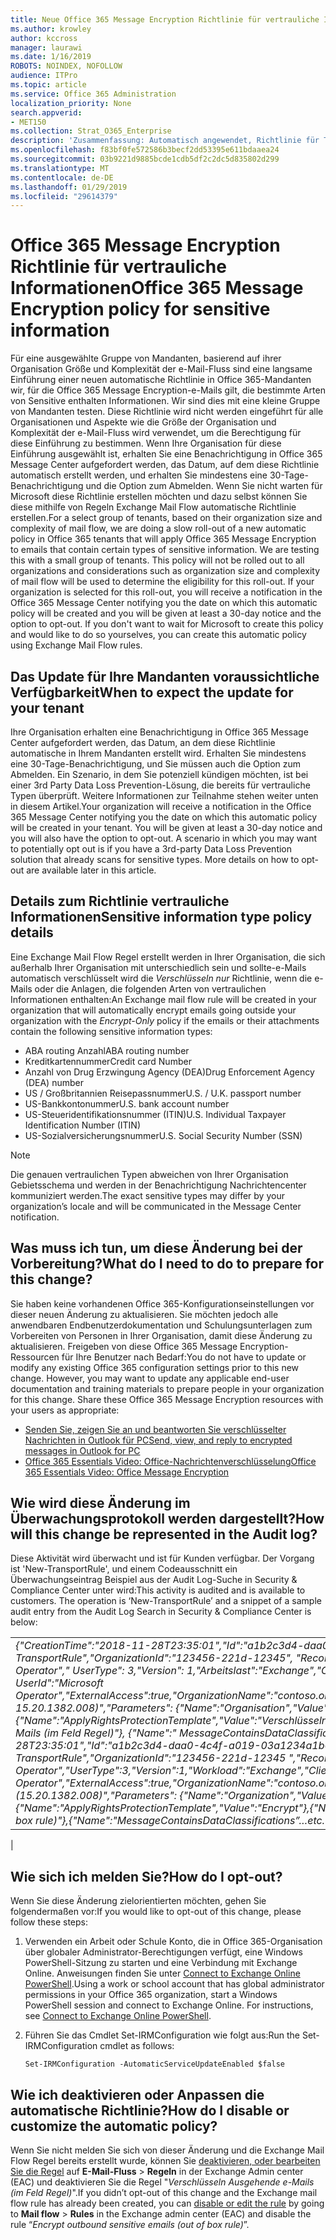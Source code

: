 ```yaml
---
title: Neue Office 365 Message Encryption Richtlinie für vertrauliche Informationen
ms.author: krowley
author: kccross
manager: laurawi
ms.date: 1/16/2019
ROBOTS: NOINDEX, NOFOLLOW
audience: ITPro
ms.topic: article
ms.service: Office 365 Administration
localization_priority: None
search.appverid:
- MET150
ms.collection: Strat_O365_Enterprise
description: 'Zusammenfassung: Automatisch angewendet, Richtlinie für Typen vertraulicher Informationen für alle Mandanten Einführung Office 365 Message Encryption.'
ms.openlocfilehash: f83bf0fe572586b3becf2dd53395e611bdaaea24
ms.sourcegitcommit: 03b9221d9885bcde1cdb5df2c2dc5d835802d299
ms.translationtype: MT
ms.contentlocale: de-DE
ms.lasthandoff: 01/29/2019
ms.locfileid: "29614379"
---
```

# <a name="office-365-message-encryption-policy-for-sensitive-information"></a><span data-ttu-id="0d739-103">Office 365 Message Encryption Richtlinie für vertrauliche Informationen</span><span class="sxs-lookup"><span data-stu-id="0d739-103">Office 365 Message Encryption policy for sensitive information</span></span>

<span data-ttu-id="0d739-p101">Für eine ausgewählte Gruppe von Mandanten, basierend auf ihrer Organisation Größe und Komplexität der e-Mail-Fluss sind eine langsame Einführung einer neuen automatische Richtlinie in Office 365-Mandanten wir, für die Office 365 Message Encryption-e-Mails gilt, die bestimmte Arten von Sensitive enthalten Informationen. Wir sind dies mit eine kleine Gruppe von Mandanten testen. Diese Richtlinie wird nicht werden eingeführt für alle Organisationen und Aspekte wie die Größe der Organisation und Komplexität der e-Mail-Fluss wird verwendet, um die Berechtigung für diese Einführung zu bestimmen. Wenn Ihre Organisation für diese Einführung ausgewählt ist, erhalten Sie eine Benachrichtigung in Office 365 Message Center aufgefordert werden, das Datum, auf dem diese Richtlinie automatisch erstellt werden, und erhalten Sie mindestens eine 30-Tage-Benachrichtigung und die Option zum Abmelden. Wenn Sie nicht warten für Microsoft diese Richtlinie erstellen möchten und dazu selbst können Sie diese mithilfe von Regeln Exchange Mail Flow automatische Richtlinie erstellen.</span><span class="sxs-lookup"><span data-stu-id="0d739-p101">For a select group of tenants, based on their organization size and complexity of mail flow, we are doing a slow roll-out of a new automatic policy in Office 365 tenants that will apply Office 365 Message Encryption to emails that contain certain types of sensitive information. We are testing this with a small group of tenants. This policy will not be rolled out to all organizations and considerations such as organization size and complexity of mail flow will be used to determine the eligibility for this roll-out. If your organization is selected for this roll-out, you will receive a notification in the Office 365 Message Center notifying you the date on which this automatic policy will be created and you will be given at least a 30-day notice and the option to opt-out. If you don't want to wait for Microsoft to create this policy and would like to do so yourselves, you can create this automatic policy using Exchange Mail Flow rules.</span></span>

## <a name="when-to-expect-the-update-for-your-tenant"></a><span data-ttu-id="0d739-107">Das Update für Ihre Mandanten voraussichtliche Verfügbarkeit</span><span class="sxs-lookup"><span data-stu-id="0d739-107">When to expect the update for your tenant</span></span>

<span data-ttu-id="0d739-p102">Ihre Organisation erhalten eine Benachrichtigung in Office 365 Message Center aufgefordert werden, das Datum, an dem diese Richtlinie automatische in Ihrem Mandanten erstellt wird. Erhalten Sie mindestens eine 30-Tage-Benachrichtigung, und Sie müssen auch die Option zum Abmelden. Ein Szenario, in dem Sie potenziell kündigen möchten, ist bei einer 3rd Party Data Loss Prevention-Lösung, die bereits für vertrauliche Typen überprüft. Weitere Informationen zur Teilnahme stehen weiter unten in diesem Artikel.</span><span class="sxs-lookup"><span data-stu-id="0d739-p102">Your organization will receive a notification in the Office 365 Message Center notifying you the date on which this automatic policy will be created in your tenant. You will be given at least a 30-day notice and you will also have the option to opt-out. A scenario in which you may want to potentially opt out is if you have a 3rd-party Data Loss Prevention solution that already scans for sensitive types. More details on how to opt-out are available later in this article.</span></span>

## <a name="sensitive-information-type-policy-details"></a><span data-ttu-id="0d739-111">Details zum Richtlinie vertrauliche Informationen</span><span class="sxs-lookup"><span data-stu-id="0d739-111">Sensitive information type policy details</span></span>

<span data-ttu-id="0d739-112">Eine Exchange Mail Flow Regel erstellt werden in Ihrer Organisation, die sich außerhalb Ihrer Organisation mit unterschiedlich sein und sollte-e-Mails automatisch verschlüsselt wird die *Verschlüsseln nur* Richtlinie, wenn die e-Mails oder die Anlagen, die folgenden Arten von vertraulichen Informationen enthalten:</span><span class="sxs-lookup"><span data-stu-id="0d739-112">An Exchange mail flow rule will be created in your organization that will automatically encrypt emails going outside your organization with the *Encrypt-Only* policy if the emails or their attachments contain the following sensitive information types:</span></span>

- <span data-ttu-id="0d739-113">ABA routing Anzahl</span><span class="sxs-lookup"><span data-stu-id="0d739-113">ABA routing number</span></span>
- <span data-ttu-id="0d739-114">Kreditkartennummer</span><span class="sxs-lookup"><span data-stu-id="0d739-114">Credit card Number</span></span>
- <span data-ttu-id="0d739-115">Anzahl von Drug Erzwingung Agency (DEA)</span><span class="sxs-lookup"><span data-stu-id="0d739-115">Drug Enforcement Agency (DEA) number</span></span>
- <span data-ttu-id="0d739-p103">US / Großbritannien Reisepassnummer</span><span class="sxs-lookup"><span data-stu-id="0d739-p103">U.S. / U.K. passport number</span></span>
- <span data-ttu-id="0d739-118">US-Bankkontonummer</span><span class="sxs-lookup"><span data-stu-id="0d739-118">U.S. bank account number</span></span>
- <span data-ttu-id="0d739-119">US-Steueridentifikationsnummer (ITIN)</span><span class="sxs-lookup"><span data-stu-id="0d739-119">U.S. Individual Taxpayer Identification Number (ITIN)</span></span>
- <span data-ttu-id="0d739-120">US-Sozialversicherungsnummer</span><span class="sxs-lookup"><span data-stu-id="0d739-120">U.S. Social Security Number (SSN)</span></span>

> [!Note]
> <span data-ttu-id="0d739-121">Die genauen vertraulichen Typen abweichen von Ihrer Organisation Gebietsschema und werden in der Benachrichtigung Nachrichtencenter kommuniziert werden.</span><span class="sxs-lookup"><span data-stu-id="0d739-121">The exact sensitive types may differ by your organization’s locale and will be communicated in the Message Center notification.</span></span>

## <a name="what-do-i-need-to-do-to-prepare-for-this-change"></a><span data-ttu-id="0d739-122">Was muss ich tun, um diese Änderung bei der Vorbereitung?</span><span class="sxs-lookup"><span data-stu-id="0d739-122">What do I need to do to prepare for this change?</span></span>

<span data-ttu-id="0d739-p104">Sie haben keine vorhandenen Office 365-Konfigurationseinstellungen vor dieser neuen Änderung zu aktualisieren. Sie möchten jedoch alle anwendbaren Endbenutzerdokumentation und Schulungsunterlagen zum Vorbereiten von Personen in Ihrer Organisation, damit diese Änderung zu aktualisieren. Freigeben von diese Office 365 Message Encryption-Ressourcen für Ihre Benutzer nach Bedarf:</span><span class="sxs-lookup"><span data-stu-id="0d739-p104">You do not have to update or modify any existing Office 365 configuration settings prior to this new change. However, you may want to update any applicable end-user documentation and training materials to prepare people in your organization for this change. Share these Office 365 Message Encryption resources with your users as appropriate:</span></span>

- [<span data-ttu-id="0d739-126">Senden Sie, zeigen Sie an und beantworten Sie verschlüsselter Nachrichten in Outlook für PC</span><span class="sxs-lookup"><span data-stu-id="0d739-126">Send, view, and reply to encrypted messages in Outlook for PC</span></span>](https://support.office.com/article/send-view-and-reply-to-encrypted-messages-in-outlook-for-pc-eaa43495-9bbb-4fca-922a-df90dee51980)
- [<span data-ttu-id="0d739-127">Office 365 Essentials Video: Office-Nachrichtenverschlüsselung</span><span class="sxs-lookup"><span data-stu-id="0d739-127">Office 365 Essentials Video: Office Message Encryption</span></span>](https://youtu.be/CQR0cG_iEUc)

## <a name="how-will-this-change-be-represented-in-the-audit-log"></a><span data-ttu-id="0d739-128">Wie wird diese Änderung im Überwachungsprotokoll werden dargestellt?</span><span class="sxs-lookup"><span data-stu-id="0d739-128">How will this change be represented in the Audit log?</span></span>

<span data-ttu-id="0d739-p105">Diese Aktivität wird überwacht und ist für Kunden verfügbar.  Der Vorgang ist 'New-TransportRule', und einem Codeausschnitt ein Überwachungseintrag Beispiel aus der Audit Log-Suche in Security & Compliance Center unter wird:</span><span class="sxs-lookup"><span data-stu-id="0d739-p105">This activity is audited and is available to customers.  The operation is ‘New-TransportRule’ and a snippet of a sample audit entry from the Audit Log Search in Security & Compliance Center is below:</span></span>

|     |
| --- |
| <span data-ttu-id="0d739-131">*{"CreationTime":"2018-11-28T23:35:01","Id":"a1b2c3d4-daa0-4c4f-a019-03a1234a1b0c","Operation":"New-TransportRule","OrganizationId":"123456-221d-12345", "RecordType": 1, "ResultStatus": "True", "UserKey": "Microsoft Operator"," UserType": 3,"Version": 1,"Arbeitslast":"Exchange","ClientIP":"123.456.147.68:17584","ObjectId":""," UserId":"Microsoft Operator","ExternalAccess":true,"OrganizationName":"contoso.onmicrosoft.com","OriginatingServer":"CY4PR13MBXXXX () 15.20.1382.008)","Parameters": {"Name":"Organisation","Value":" 123456 221 d - 12346"{"Name":"ApplyRightsProtectionTemplate","Value":"Verschlüsseln"}, {"Name":"Name","Value":"Verschlüsseln ausgehende e-Mails (im Feld Regel)"}, {"Name":" MessageContainsDataClassifications"usw..*</span><span class="sxs-lookup"><span data-stu-id="0d739-131">*{"CreationTime":"2018-11-28T23:35:01","Id":"a1b2c3d4-daa0-4c4f-a019-03a1234a1b0c","Operation":"New-TransportRule","OrganizationId":"123456-221d-12345 ","RecordType":1,"ResultStatus":"True","UserKey":"Microsoft Operator","UserType":3,"Version":1,"Workload":"Exchange","ClientIP":"123.456.147.68:17584","ObjectId":"","UserId":"Microsoft Operator","ExternalAccess":true,"OrganizationName":"contoso.onmicrosoft.com","OriginatingServer":"CY4PR13MBXXXX (15.20.1382.008)","Parameters": {"Name":"Organization","Value":"123456-221d-12346"{"Name":"ApplyRightsProtectionTemplate","Value":"Encrypt"},{"Name":"Name","Value":"Encrypt outbound sensitive emails (out of box rule)"},{"Name":"MessageContainsDataClassifications”…etc.*</span></span>
 |

## <a name="how-do-i-opt-out"></a><span data-ttu-id="0d739-132">Wie sich ich melden Sie?</span><span class="sxs-lookup"><span data-stu-id="0d739-132">How do I opt-out?</span></span>

<span data-ttu-id="0d739-133">Wenn Sie diese Änderung zielorientierten möchten, gehen Sie folgendermaßen vor:</span><span class="sxs-lookup"><span data-stu-id="0d739-133">If you would like to opt-out of this change, please follow these steps:</span></span>

1. <span data-ttu-id="0d739-p106">Verwenden ein Arbeit oder Schule Konto, die in Office 365-Organisation über globaler Administrator-Berechtigungen verfügt, eine Windows PowerShell-Sitzung zu starten und eine Verbindung mit Exchange Online. Anweisungen finden Sie unter [Connect to Exchange Online PowerShell](https://aka.ms/exopowershell).</span><span class="sxs-lookup"><span data-stu-id="0d739-p106">Using a work or school account that has global administrator permissions in your Office 365 organization, start a Windows PowerShell session and connect to Exchange Online. For instructions, see [Connect to Exchange Online PowerShell](https://aka.ms/exopowershell).</span></span>
2. <span data-ttu-id="0d739-136">Führen Sie das Cmdlet Set-IRMConfiguration wie folgt aus:</span><span class="sxs-lookup"><span data-stu-id="0d739-136">Run the Set-IRMConfiguration cmdlet as follows:</span></span>

   ```
   Set-IRMConfiguration -AutomaticServiceUpdateEnabled $false
   ```

## <a name="how-do-i-disable-or-customize-the-automatic-policy"></a><span data-ttu-id="0d739-137">Wie ich deaktivieren oder Anpassen die automatische Richtlinie?</span><span class="sxs-lookup"><span data-stu-id="0d739-137">How do I disable or customize the automatic policy?</span></span>

<span data-ttu-id="0d739-138">Wenn Sie nicht melden Sie sich von dieser Änderung und die Exchange Mail Flow Regel bereits erstellt wurde, können Sie [deaktivieren, oder bearbeiten Sie die Regel](https://docs.microsoft.com/exchange/security-and-compliance/mail-flow-rules/manage-mail-flow-rules#enable-or-disable-a-mail-flow-rule) auf **E-Mail-Fluss** > **Regeln** in der Exchange Admin center (EAC) und deaktivieren Sie die Regel "*Verschlüsseln Ausgehende e-Mails (im Feld Regel)*".</span><span class="sxs-lookup"><span data-stu-id="0d739-138">If you didn’t opt-out of this change and the Exchange mail flow rule has already been created, you can [disable or edit the rule](https://docs.microsoft.com/exchange/security-and-compliance/mail-flow-rules/manage-mail-flow-rules#enable-or-disable-a-mail-flow-rule) by going to **Mail flow** > **Rules** in the Exchange admin center (EAC) and disable the rule “*Encrypt outbound sensitive emails (out of box rule)*”.</span></span>
